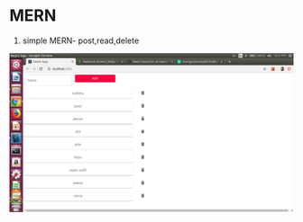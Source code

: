 # MERN

1. simple MERN- post,read,delete

![alt text](https://github.com/sushma-hegde-coder/MERN/blob/master/MVC%20-%20simple%20post%2Cread%2Cdelete1/screen/Screenshot%20from%202021-04-07%2020-21-02.png?raw=true)

